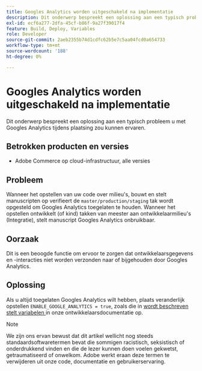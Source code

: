 ```yaml
---
title: Googles Analytics worden uitgeschakeld na implementatie
description: Dit onderwerp bespreekt een oplossing aan een typisch probleem u met Googles Analytics tijdens plaatsing zou kunnen ervaren.
exl-id: ecf6a277-2dfa-45cf-b86f-9a27f39017f4
feature: Build, Deploy, Variables
role: Developer
source-git-commit: 2aeb2355b74d1cdfc62b5e7c5aa04fcd0a654733
workflow-type: tm+mt
source-wordcount: '188'
ht-degree: 0%

---
```


# Googles Analytics worden uitgeschakeld na implementatie

Dit onderwerp bespreekt een oplossing aan een typisch probleem u met Googles Analytics tijdens plaatsing zou kunnen ervaren.

## Betrokken producten en versies

* Adobe Commerce op cloud-infrastructuur, alle versies

## Probleem

Wanneer het opstellen van uw code over milieu&#39;s, bouwt en stelt manuscripten op verifieert de `master/production/staging` tak wordt opgesteld om Googles Analytics toegelaten te houden. Wanneer het opstellen ontwikkelt (of kind) takken van meester aan ontwikkelaarmilieu&#39;s (Integratie), stelt manuscript Googles Analytics onbruikbaar.

## Oorzaak

Dit is een beoogde functie om ervoor te zorgen dat ontwikkelaarsgegevens en -interacties niet worden verzonden naar of bijgehouden door Googles Analytics.

## Oplossing

Als u altijd toegelaten Googles Analytics wilt hebben, plaats veranderlijk opstellen `ENABLE_GOOGLE_ANALYTICS = true`, zoals die in [ wordt beschreven stelt variabelen ](https://experienceleague.adobe.com/nl/docs/commerce-cloud-service/user-guide/configure/env/stage/variables-deploy#enable_google_analytics) in onze ontwikkelaarsdocumentatie op.

>[!NOTE]
>
>We zijn ons ervan bewust dat dit artikel wellicht nog steeds standaardsoftwaretermen bevat die sommigen racistisch, seksistisch of onderdrukkend vinden en die de lezer kunnen doen voelen gekwetst, getraumatiseerd of onwelkom. Adobe werkt eraan deze termen te verwijderen uit onze code, documentatie en gebruikerservaring.
